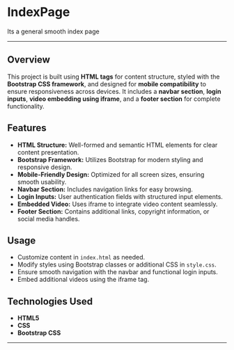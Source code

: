 # IndexPage
Its a general smooth index page

---

## Overview
This project is built using **HTML tags** for content structure, styled with the **Bootstrap CSS framework**, and designed for **mobile compatibility** to ensure responsiveness across devices. It includes a **navbar section**, **login inputs**, **video embedding using iframe**, and a **footer section** for complete functionality.

## Features
- **HTML Structure:** Well-formed and semantic HTML elements for clear content presentation.
- **Bootstrap Framework:** Utilizes Bootstrap for modern styling and responsive design.
- **Mobile-Friendly Design:** Optimized for all screen sizes, ensuring smooth usability.
- **Navbar Section:** Includes navigation links for easy browsing.
- **Login Inputs:** User authentication fields with structured input elements.
- **Embedded Video:** Uses iframe to integrate video content seamlessly.
- **Footer Section:** Contains additional links, copyright information, or social media handles.


## Usage
- Customize content in `index.html` as needed.
- Modify styles using Bootstrap classes or additional CSS in `style.css`.
- Ensure smooth navigation with the navbar and functional login inputs.
- Embed additional videos using the iframe tag.

## Technologies Used
- **HTML5**
- **CSS**
- **Bootstrap CSS**
---


